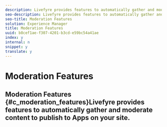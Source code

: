 ```yaml
---
description: Livefyre provides features to automatically gather and moderate content to publish to Apps on your site.
seo-description: Livefyre provides features to automatically gather and moderate content to publish to Apps on your site.
seo-title: Moderation Features
solution: Experience Manager
title: Moderation Features
uuid: b8cef1ae-f307-4201-b3cd-e59bc54a41ae
index: y
internal: n
snippet: y
translate: y
---
```


# Moderation Features

## Moderation Features {#c_moderation_features}Livefyre provides features to automatically gather and moderate content to publish to Apps on your site.